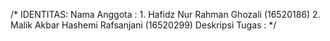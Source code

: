 /*
IDENTITAS:
Nama Anggota : 	1. Hafidz Nur Rahman Ghozali		(16520186)
		2. Malik Akbar Hashemi Rafsanjani	(16520299)
Deskripsi Tugas :
*/

